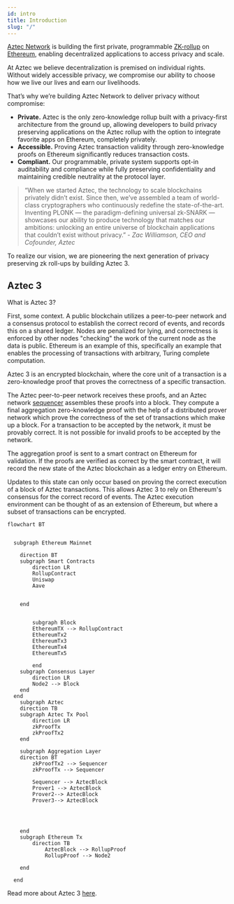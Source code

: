 ```yaml
---
id: intro
title: Introduction
slug: "/"
---
```


[Aztec Network](https://aztec.network/) is building the first private, programmable [ZK-rollup](https://ethereum.org/en/developers/docs/scaling/zk-rollups/) on [Ethereum](https://ethereum.org/), enabling decentralized applications to access privacy and scale.

At Aztec we believe decentralization is premised on individual rights. Without widely accessible privacy, we compromise our ability to choose how we live our lives and earn our livelihoods.

That’s why we’re building Aztec Network to deliver privacy without compromise:

- **Private.** Aztec is the only zero-knowledge rollup built with a privacy-first architecture from the ground up, allowing developers to build privacy preserving applications on the Aztec rollup with the option to integrate favorite apps on Ethereum, completely privately.
- **Accessible.** Proving Aztec transaction validity through zero-knowledge proofs on Ethereum significantly reduces transaction costs.
- **Compliant.** Our programmable, private system supports opt-in auditability and compliance while fully preserving confidentiality and maintaining credible neutrality at the protocol layer.

> “When we started Aztec, the technology to scale blockchains privately didn’t exist. Since then, we’ve assembled a team of world-class cryptographers who continuously redefine the state-of-the-art. Inventing PLONK — the paradigm-defining universal zk-SNARK — showcases our ability to produce technology that matches our ambitions: unlocking an entire universe of blockchain applications that couldn’t exist without privacy.” _- Zac Williamson, CEO and Cofounder, Aztec_

To realize our vision, we are pioneering the next generation of privacy preserving zk roll-ups by building Aztec 3.

## Aztec 3

What is Aztec 3?

First, some context. A public blockchain utilizes a peer-to-peer network and a consensus protocol to establish the correct record of events, and records this on a shared ledger. Nodes are penalized for lying, and correctness is enforced by other nodes "checking" the work of the current node as the data is public. Ethereum is an example of this, specifically an example that enables the processing of transactions with arbitrary, Turing complete computation.

Aztec 3 is an encrypted blockchain, where the core unit of a transaction is a zero-knowledge proof that proves the correctness of a specific transaction.

The Aztec peer-to-peer network receives these proofs, and an Aztec network [sequencer](./glossary#sequencer) assembles these proofs into a block. They compute a final aggregation zero-knowledge proof with the help of a distributed prover network which prove the correctness of the set of transactions which make up a block. For a transaction to be accepted by the network, it must be provably correct. It is not possible for invalid proofs to be accepted by the network.

The aggregation proof is sent to a smart contract on Ethereum for validation. If the proofs are verified as correct by the smart contract, it will record the new state of the Aztec blockchain as a ledger entry on Ethereum.

Updates to this state can only occur based on proving the correct execution of a block of Aztec transactions. This allows Aztec 3 to rely on Ethereum's consensus for the correct record of events. The Aztec execution environment can be thought of as an extension of Ethereum, but where a subset of transactions can be encrypted.

```mermaid
flowchart BT


  subgraph Ethereum Mainnet

  	direction BT
  	subgraph Smart Contracts
		direction LR
		RollupContract
		Uniswap
		Aave


	end


		subgraph Block
		EthereumTX --> RollupContract
		EthereumTx2
		EthereumTx3
		EthereumTx4
		EthereumTx5

		end
    subgraph Consensus Layer
        direction LR
        Node2 --> Block
    end
  end
    subgraph Aztec
  	direction TB
	subgraph Aztec Tx Pool
        direction LR
		zkProofTx
		zkProofTx2
    end

	subgraph Aggregation Layer
	direction BT
		zkProofTx2 --> Sequencer
		zkProofTx --> Sequencer

		Sequencer --> AztecBlock
		Prover1 --> AztecBlock
		Prover2--> AztecBlock
		Prover3--> AztecBlock




    end
	subgraph Ethereum Tx
		direction TB
			AztecBlock --> RollupProof
			RollupProof --> Node2

	end

  end
```

Read more about Aztec 3 [here](./aztec3).
